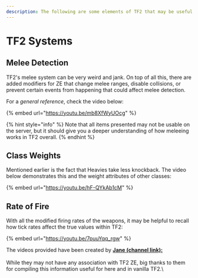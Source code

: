 ```yaml
---
description: The following are some elements of TF2 that may be useful to know for ZE.
---
```


# TF2 Systems

## Melee Detection

TF2's melee system can be very weird and jank. On top of all this, there are added modifiers for ZE that change melee ranges, disable collisions, or prevent certain events from happening that could affect melee detection.

For a _general reference_, check the video below:

{% embed url="https://youtu.be/mb8XfWyUOcg" %}

{% hint style="info" %}
Note that all items presented may not be usable on the server, but it should give you a deeper understanding of how meleeing works in TF2 overall.
{% endhint %}

## Class Weights

Mentioned earlier is the fact that Heavies take less knockback. The video below demonstrates this and the weight attributes of other classes:

{% embed url="https://youtu.be/hF-QYkAb1cM" %}

## Rate of Fire

With all the modified firing rates of the weapons, it may be helpful to recall how tick rates affect the true values within TF2:

{% embed url="https://youtu.be/7puuYqq_rgw" %}

The videos provided have been created by [**Jane (channel link):**](https://www.youtube.com/channel/UCWTVXUl9bcQkrGcFPy5JVKA) \
\
While they may not have any association with TF2 ZE, big thanks to them for compiling this information useful for here and in vanilla TF2.\
